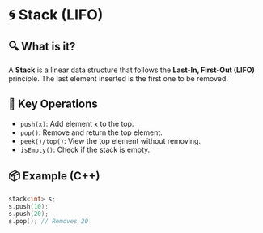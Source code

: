 # 🌀 Stack (LIFO)

## 🔍 What is it?
A **Stack** is a linear data structure that follows the **Last-In, First-Out (LIFO)** principle. The last element inserted is the first one to be removed.

## 🧠 Key Operations
- `push(x)`: Add element `x` to the top.
- `pop()`: Remove and return the top element.
- `peek()/top()`: View the top element without removing.
- `isEmpty()`: Check if the stack is empty.

## 📦 Example (C++)

```cpp
stack<int> s;
s.push(10);
s.push(20);
s.pop(); // Removes 20
